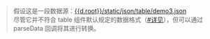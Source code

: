 > 假设这是一段数据源：<a href="{{d.root}}/static/json/table/demo3.json" target="_blank">{{d.root}}/static/json/table/demo3.json</a><br>
  尽管它并不符合 table 组件默认规定的数据格式（[#详见](#options-async-data)），但可以通过 parseData 回调将其进行转换。

<table class="layui-hide" id="ID-table-demo-parse"></table>

<script>
layui.use('table', function(){
  var table = layui.table;
  
  // 渲染
  table.render({
    elem: '#ID-table-demo-parse'
    ,url:'{{d.root}}/static/json/table/demo3.json'
    ,page: true
    ,response: {
      statusCode: 200 // 重新规定成功的状态码为 200，table 组件默认为 0
    }
    // 将原始数据解析成 table 组件所规定的数据格式
    ,parseData: function(res){
      return {
        "code": res.status, //解析接口状态
        "msg": res.message, //解析提示文本
        "count": res.total, //解析数据长度
        "data": res.rows.item //解析数据列表
      };
    }
    ,cols: [[
      {field:'id', title:'ID', width:80, fixed: 'left', unresize: true, sort: true}
      ,{field:'username', title:'用户名', width:120}
      ,{field:'email', title:'邮箱', width:150}
      ,{field:'experience', title:'积分', width:100, sort: true}
      ,{field:'sex', title:'性别', width:80, sort: true}
      ,{field:'sign', title:'签名'}
      ,{field:'joinTime', title:'加入时间', width:120}
    ]]
    ,height: 315
  });
});
</script>
